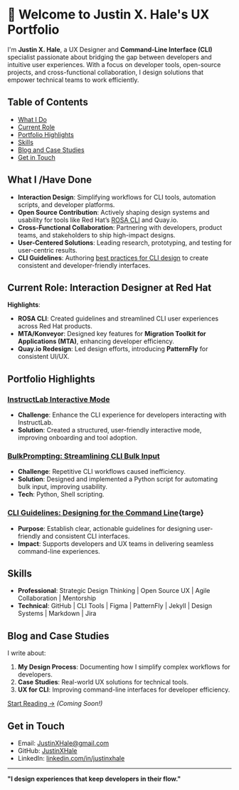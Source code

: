 # 👋 Welcome to Justin X. Hale's UX Portfolio  

I'm **Justin X. Hale**, a UX Designer and **Command-Line Interface (CLI)** specialist passionate about bridging the gap between developers and intuitive user experiences. With a focus on developer tools, open-source projects, and cross-functional collaboration, I design solutions that empower technical teams to work efficiently.

## Table of Contents
- [What I Do](#what-i-do)
- [Current Role](#current-role-interaction-designer-at-red-hat)
- [Portfolio Highlights](#portfolio-highlights)
- [Skills](#skills)
- [Blog and Case Studies](#blog-and-case-studies)
- [Get in Touch](#get-in-touch)

## **What I /Have Done**
- **Interaction Design**: Simplifying workflows for CLI tools, automation scripts, and developer platforms.  
- **Open Source Contribution**: Actively shaping design systems and usability for tools like Red Hat’s [ROSA CLI](https://github.com/redhat-developer) and Quay.io.  
- **Cross-Functional Collaboration**: Partnering with developers, product teams, and stakeholders to ship high-impact designs.  
- **User-Centered Solutions**: Leading research, prototyping, and testing for user-centric results.
- **CLI Guidelines**: Authoring [best practices for CLI design](https://www.uxd-hub.com/entries/design/cli-guidelines) to create consistent and developer-friendly interfaces.  

## **Current Role: Interaction Designer at Red Hat**  
**Highlights**:  
- **ROSA CLI**: Created guidelines and streamlined CLI user experiences across Red Hat products.  
- **MTA/Konveyor**: Designed key features for **Migration Toolkit for Applications (MTA)**, enhancing developer efficiency.  
- **Quay.io Redesign**: Led design efforts, introducing **PatternFly** for consistent UI/UX.  

## **Portfolio Highlights**
### [InstructLab Interactive Mode](https://github.com/JustinXHale/instructlab-interactivemode)  
- **Challenge**: Enhance the CLI experience for developers interacting with InstructLab.  
- **Solution**: Created a structured, user-friendly interactive mode, improving onboarding and tool adoption.  

### [BulkPrompting: Streamlining CLI Bulk Input](https://github.com/JustinXHale/bulkprompting)  
- **Challenge**: Repetitive CLI workflows caused inefficiency.  
- **Solution**: Designed and implemented a Python script for automating bulk input, improving usability.  
- **Tech**: Python, Shell scripting.  

### [CLI Guidelines: Designing for the Command Line](https://www.uxd-hub.com/entries/design/cli-guidelines){targe}  
- **Purpose**: Establish clear, actionable guidelines for designing user-friendly and consistent CLI interfaces.  
- **Impact**: Supports developers and UX teams in delivering seamless command-line experiences.

## **Skills**
- **Professional**: Strategic Design Thinking | Open Source UX | Agile Collaboration | Mentorship  
- **Technical**: GitHub | CLI Tools | Figma | PatternFly | Jekyll | Design Systems | Markdown | Jira  

## **Blog and Case Studies**  
I write about:  
1. **My Design Process**: Documenting how I simplify complex workflows for developers.  
2. **Case Studies**: Real-world UX solutions for technical tools.  
3. **UX for CLI**: Improving command-line interfaces for developer efficiency.  

[Start Reading →](#) _(Coming Soon!)_

## **Get in Touch**  
- Email: [JustinXHale@gmail.com](mailto:JustinXHale@gmail.com)  
- GitHub: [JustinXHale](https://github.com/JustinXHale)  
- LinkedIn: [linkedin.com/in/justinxhale](https://www.linkedin.com/in/justinxhale/)

---  
**"I design experiences that keep developers in their flow."** 